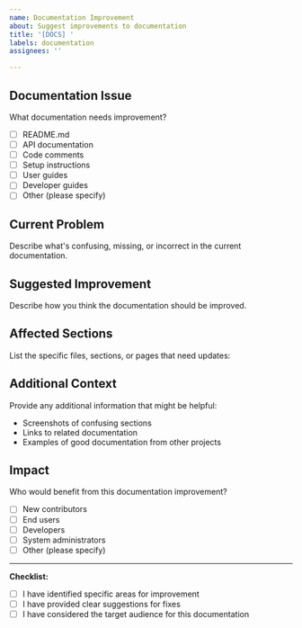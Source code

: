 ```yaml
---
name: Documentation Improvement
about: Suggest improvements to documentation
title: '[DOCS] '
labels: documentation
assignees: ''

---
```


## Documentation Issue
What documentation needs improvement?
- [ ] README.md
- [ ] API documentation
- [ ] Code comments
- [ ] Setup instructions
- [ ] User guides
- [ ] Developer guides
- [ ] Other (please specify)

## Current Problem
Describe what's confusing, missing, or incorrect in the current documentation.

## Suggested Improvement
Describe how you think the documentation should be improved.

## Affected Sections
List the specific files, sections, or pages that need updates:

## Additional Context
Provide any additional information that might be helpful:
- Screenshots of confusing sections
- Links to related documentation
- Examples of good documentation from other projects

## Impact
Who would benefit from this documentation improvement?
- [ ] New contributors
- [ ] End users
- [ ] Developers
- [ ] System administrators
- [ ] Other (please specify)

---

**Checklist:**
- [ ] I have identified specific areas for improvement
- [ ] I have provided clear suggestions for fixes
- [ ] I have considered the target audience for this documentation